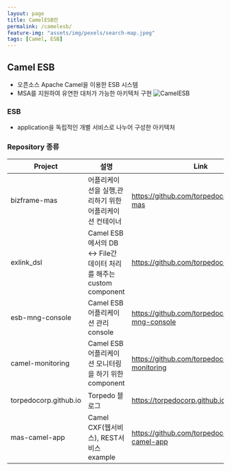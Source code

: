 ```yaml
---
layout: page
title: CamelESB란
permalink: /camelesb/
feature-img: "assets/img/pexels/search-map.jpeg"
tags: [Camel, ESB]
---
```


## Camel ESB
* 오픈소스 Apache Camel을 이용한 ESB 시스템
* MSA를 지원하여 유연한 대처가 가능한 아키텍처 구현
![CamelESB](imag/CamelESB.png)

### ESB
* application을 독립적인 개별 서비스로 나누어 구성한 아키텍처


### Repository 종류

| Project | 설명 | Link |
| --- | --- | --- |
| bizframe-mas |어플리케이션을 실행,관리하기 위한 어플리케이션 컨테이너 | https://github.com/torpedocorp/bizframe-mas |
| exlink_dsl | Camel ESB에서의 DB ↔ File간 데이터 처리를 해주는 custom component | https://github.com/torpedocorp/exlink_dsl |
| esb-mng-console | Camel ESB 어플리케이션 관리 console | https://github.com/torpedocorp/esb-mng-console |
| camel-monitoring | Camel ESB 어플리케이션 모니터링을 하기 위한 component | https://github.com/torpedocorp/camel-monitoring |
| torpedocorp.github.io | Torpedo 블로그 | https://torpedocorp.github.io/ |
| mas-camel-app | Camel CXF(웹서비스), REST서비스 example | https://github.com/torpedocorp/mas-camel-app |
